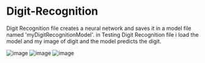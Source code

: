 # Digit-Recognition
Digit Recognition file creates a neural network and saves it in a model file named 'myDigitRecognitionModel'.
in Testing Digit Recognition file i load the model and my image of digit and the model predicts the digit.

![image](https://user-images.githubusercontent.com/44517057/125601740-1a85b05e-80d1-43aa-9d79-858c949a0348.png)
![image](https://user-images.githubusercontent.com/44517057/125601818-08f640ae-a436-4095-93dc-fb9e9bd14266.png)
![image](https://user-images.githubusercontent.com/44517057/125602025-9fb625d7-fa54-4c48-a99e-d967184e5c0e.png)

